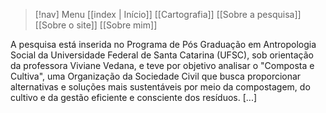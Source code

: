 > [!nav]  Menu
> [[index | Início]] [[Cartografia]] [[Sobre a pesquisa]]  [[Sobre o site]] [[Sobre mim]]

A pesquisa está inserida no Programa de Pós Graduação em Antropologia Social da Universidade Federal de Santa Catarina (UFSC), sob orientação da professora Viviane Vedana, e teve por objetivo analisar o "Composta e Cultiva", uma Organização da Sociedade Civil que busca proporcionar alternativas e soluções mais sustentáveis por meio da compostagem, do cultivo e da gestão eficiente e consciente dos resíduos.
  [...]